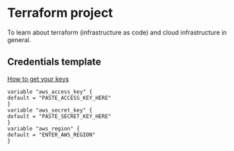 # Terraform project

To learn about terraform (infrastructure as code) and cloud infrastructure in general.

## Credentials template
[How to get your keys](https://docs.aws.amazon.com/general/latest/gr/aws-sec-cred-types.html#access-keys-and-secret-access-keys)

```
variable "aws_access_key" {
default = "PASTE_ACCESS_KEY_HERE"
}
variable "aws_secret_key" {
default = "PASTE_SECRET_KEY_HERE"
}
variable "aws_region" {
default = "ENTER_AWS_REGION"
}
```
